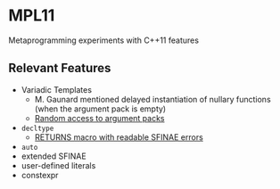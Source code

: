 # MPL11

Metaprogramming experiments with C++11 features

## Relevant Features

 * Variadic Templates
   - M. Gaunard mentioned delayed instantiation of nullary functions (when the argument pack is empty)
   - [Random access to argument packs](https://groups.google.com/forum/#!topic/boost-devel-archive/yZlUuOLDXso%5B1-25%5D)
 * `decltype`
   - [RETURNS macro with readable SFINAE errors](https://groups.google.com/forum/#!topic/boost-developers-archive/Ipn1bF24STc%5B1-25%5D)
 * `auto`
 * extended SFINAE
 * user-defined literals
 * constexpr
 
 
